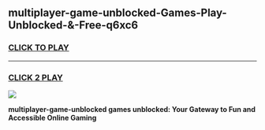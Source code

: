 
## multiplayer-game-unblocked-Games-Play-Unblocked-&-Free-q6xc6
<h3>
<a href="https://premium76.site?title=multiplayer-game-unblocked&ref=24A">CLICK TO PLAY</a></h3>
<hr>

<h3>
<a href="https://premium76.site?title=multiplayer-game-unblocked&ref=24A">CLICK 2 PLAY</a>
  
</h3>

<a href="https://premium76.site?title=multiplayer-game-unblocked&ref=24A"><img src="https://clearcache.store/games.png"></a>


**multiplayer-game-unblocked games unblocked: Your Gateway to Fun and Accessible Online Gaming**
